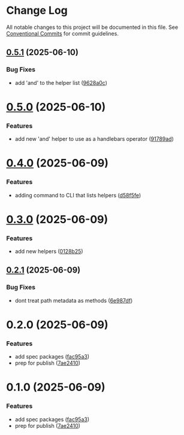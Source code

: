 # Change Log

All notable changes to this project will be documented in this file.
See [Conventional Commits](https://conventionalcommits.org) for commit guidelines.

## [0.5.1](https://github.com/deepgram/deepdown/compare/@deepgram/deepdown-renderer@0.5.0...@deepgram/deepdown-renderer@0.5.1) (2025-06-10)

### Bug Fixes

- add 'and' to the helper list ([9628a0c](https://github.com/deepgram/deepdown/commit/9628a0cfca72f41daeb669b0e78bb799fdbee531))

# [0.5.0](https://github.com/deepgram/deepdown/compare/@deepgram/deepdown-renderer@0.4.0...@deepgram/deepdown-renderer@0.5.0) (2025-06-10)

### Features

- add new 'and' helper to use as a handlebars operator ([91789ad](https://github.com/deepgram/deepdown/commit/91789ad083a55478c152578bb9b6094fef8922b9))

# [0.4.0](https://github.com/deepgram/deepdown/compare/@deepgram/deepdown-renderer@0.3.0...@deepgram/deepdown-renderer@0.4.0) (2025-06-09)

### Features

- adding command to CLI that lists helpers ([d58f5fe](https://github.com/deepgram/deepdown/commit/d58f5fe5f1af71344261313a8951ce90e38c5ef0))

# [0.3.0](https://github.com/deepgram/deepdown/compare/@deepgram/deepdown-renderer@0.2.1...@deepgram/deepdown-renderer@0.3.0) (2025-06-09)

### Features

- add new helpers ([0128b25](https://github.com/deepgram/deepdown/commit/0128b252242fe626a337250c503b48555688cf2f))

## [0.2.1](https://github.com/deepgram/deepdown/compare/@deepgram/deepdown-renderer@0.2.0...@deepgram/deepdown-renderer@0.2.1) (2025-06-09)

### Bug Fixes

- dont treat path metadata as methods ([6e987df](https://github.com/deepgram/deepdown/commit/6e987df28013395091a426c9e5824ef4473f200c))

# 0.2.0 (2025-06-09)

### Features

- add spec packages ([fac95a3](https://github.com/deepgram/deepdown/commit/fac95a31be544ce9d78ff5e37546c7db64d4499b))
- prep for publish ([7ae2410](https://github.com/deepgram/deepdown/commit/7ae24103a596b25ea784f9d4f7b1bc30e6b369c2))

# 0.1.0 (2025-06-09)

### Features

- add spec packages ([fac95a3](https://github.com/deepgram/deepdown/commit/fac95a31be544ce9d78ff5e37546c7db64d4499b))
- prep for publish ([7ae2410](https://github.com/deepgram/deepdown/commit/7ae24103a596b25ea784f9d4f7b1bc30e6b369c2))
